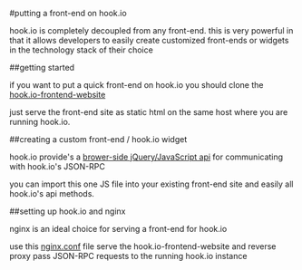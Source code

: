 <a name = "putting-a-front-end-on-hookIO"></a>
#putting a front-end on hook.io

hook.io is completely decoupled from any front-end. this is very powerful in that it allows developers to easily create customized front-ends or widgets in the technology stack of their choice

##getting started

if you want to put a quick front-end on hook.io you should clone the [hook.io-frontend-website](http://github.com/Marak/hook.io-frontend-website)

just serve the front-end site as static html on the same host where you are running hook.io. 

##creating a custom front-end / hook.io widget

hook.io provide's a [brower-side jQuery/JavaScript api](http://github.com/Marak/hook.io-frontend-website/blob/master/js/hookio/hookio.js) for communicating with hook.io's JSON-RPC

you can import this one JS file into your existing front-end site and easily all hook.io's api methods.

##setting up hook.io and nginx

nginx is an ideal choice for serving a front-end for hook.io

use this [nginx.conf](http://github.com/Marak/hook.io-frontend-website/blob/master/nginx.conf) file serve the hook.io-frontend-website and reverse proxy pass JSON-RPC requests to the running hook.io instance
